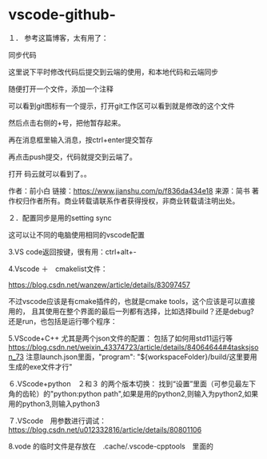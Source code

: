# vscode-github-

１．
参考这篇博客，太有用了：　

同步代码

这里说下平时修改代码后提交到云端的使用，和本地代码和云端同步

随便打开一个文件，添加一个注释


可以看到git图标有一个提示，打开git工作区可以看到就是修改的这个文件


然后点击右侧的+号，把他暂存起来。

再在消息框里输入消息，按ctrl+enter提交暂存


再点击push提交，代码就提交到云端了。


打开 码云就可以看到了。。

作者：前小白
链接：https://www.jianshu.com/p/f836da434e18
来源：简书
著作权归作者所有。商业转载请联系作者获得授权，非商业转载请注明出处。

２．配置同步是用的setting sync

这可以让不同的电脑使用相同的vscode配置

3.VS code返回按键，很有用：ctrl+alt+-


4.Vscode ＋　cmakelist文件：

https://blog.csdn.net/wanzew/article/details/83097457

不过vscode应该是有cmake插件的，也就是cmake tools，这个应该是可以直接用的，
且其使用在整个界面的最后一列都有选择，比如选择build？还是debug?还是run，也包括是运行哪个程序：


 
5.VScode+C++ 尤其是两个json文件的配置：
包括了如何用std11运行等
https://blog.csdn.net/weixin_43374723/article/details/84064644#4tasksjson_73
注意launch.json里面，"program": "${workspaceFolder}/build/这里要用生成的exe文件才行"

６.VScode+python　２和３ 的两个版本切换：
找到“设置”里面（可参见最左下角的齿轮）的"python:python path",如果是用的python2,则输入为python2,如果用的python3,则输入python3

７.VScode　用参数进行调试：
https://blog.csdn.net/u012332816/article/details/80801106

8.vode 的临时文件是存放在　.cache/.vscode-cpptools　里面的
